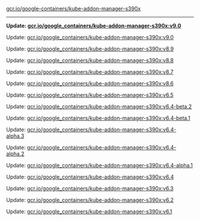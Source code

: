 [gcr.io/google-containers/kube-addon-manager-s390x](https://hub.docker.com/r/cruse/kube-addon-manager-s390x/tags/) 

----
**Update: [gcr.io/google_containers/kube-addon-manager-s390x:v9.0](https://hub.docker.com/r/cruse/kube-addon-manager-s390x/tags/)**

Update: [gcr.io/google_containers/kube-addon-manager-s390x:v9.0](https://hub.docker.com/r/cruse/kube-addon-manager-s390x/tags/)

Update: [gcr.io/google_containers/kube-addon-manager-s390x:v8.9](https://hub.docker.com/r/cruse/kube-addon-manager-s390x/tags/)

Update: [gcr.io/google_containers/kube-addon-manager-s390x:v8.8](https://hub.docker.com/r/cruse/kube-addon-manager-s390x/tags/)

Update: [gcr.io/google_containers/kube-addon-manager-s390x:v8.7](https://hub.docker.com/r/cruse/kube-addon-manager-s390x/tags/)

Update: [gcr.io/google_containers/kube-addon-manager-s390x:v8.6](https://hub.docker.com/r/cruse/kube-addon-manager-s390x/tags/)

Update: [gcr.io/google_containers/kube-addon-manager-s390x:v6.5](https://hub.docker.com/r/cruse/kube-addon-manager-s390x/tags/)

Update: [gcr.io/google_containers/kube-addon-manager-s390x:v6.4-beta.2](https://hub.docker.com/r/cruse/kube-addon-manager-s390x/tags/)

Update: [gcr.io/google_containers/kube-addon-manager-s390x:v6.4-beta.1](https://hub.docker.com/r/cruse/kube-addon-manager-s390x/tags/)

Update: [gcr.io/google_containers/kube-addon-manager-s390x:v6.4-alpha.3](https://hub.docker.com/r/cruse/kube-addon-manager-s390x/tags/)

Update: [gcr.io/google_containers/kube-addon-manager-s390x:v6.4-alpha.2](https://hub.docker.com/r/cruse/kube-addon-manager-s390x/tags/)

Update: [gcr.io/google_containers/kube-addon-manager-s390x:v6.4-alpha.1](https://hub.docker.com/r/cruse/kube-addon-manager-s390x/tags/)

Update: [gcr.io/google_containers/kube-addon-manager-s390x:v6.4](https://hub.docker.com/r/cruse/kube-addon-manager-s390x/tags/)

Update: [gcr.io/google_containers/kube-addon-manager-s390x:v6.3](https://hub.docker.com/r/cruse/kube-addon-manager-s390x/tags/)

Update: [gcr.io/google_containers/kube-addon-manager-s390x:v6.2](https://hub.docker.com/r/cruse/kube-addon-manager-s390x/tags/)

Update: [gcr.io/google_containers/kube-addon-manager-s390x:v6.1](https://hub.docker.com/r/cruse/kube-addon-manager-s390x/tags/)

